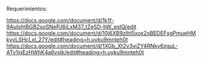 Requerimientos:

https://docs.google.com/document/d/1k1f-9AuIohlBGB2soSNePJ6jLxM37_tZeSD-hW_esIQ/edit
https://docs.google.com/document/d/10j6XB9zIhl5xox2xBEDEFsgPmueHMkyvLSHcLxl_27Y/edit#heading=h.uyku9mnteh0t
https://docs.google.com/document/d/1XGb_Xt2v3viZY4RNky6zguL-ATv1iqEzHWhK4a6vsIk/edit#heading=h.uyku9mnteh0t